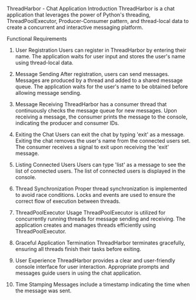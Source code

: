 ThreadHarbor - Chat Application
Introduction
ThreadHarbor is a chat application that leverages the power of Python's threading, ThreadPoolExecutor, Producer-Consumer pattern, and thread-local data to create a concurrent and interactive messaging platform.

Functional Requirements

1. User Registration
Users can register in ThreadHarbor by entering their name.
The application waits for user input and stores the user's name using thread-local data.

2. Message Sending
After registration, users can send messages.
Messages are produced by a thread and added to a shared message queue.
The application waits for the user's name to be obtained before allowing message sending.

3. Message Receiving
ThreadHarbor has a consumer thread that continuously checks the message queue for new messages.
Upon receiving a message, the consumer prints the message to the console, indicating the producer and consumer IDs.

4. Exiting the Chat
Users can exit the chat by typing 'exit' as a message.
Exiting the chat removes the user's name from the connected users set.
The consumer receives a signal to exit upon receiving the 'exit' message.

5. Listing Connected Users
Users can type 'list' as a message to see the list of connected users.
The list of connected users is displayed in the console.

6. Thread Synchronization
Proper thread synchronization is implemented to avoid race conditions.
Locks and events are used to ensure the correct flow of execution between threads.

7. ThreadPoolExecutor Usage
ThreadPoolExecutor is utilized for concurrently running threads for message sending and receiving.
The application creates and manages threads efficiently using ThreadPoolExecutor.

8. Graceful Application Termination
ThreadHarbor terminates gracefully, ensuring all threads finish their tasks before exiting.

9. User Experience
ThreadHarbor provides a clear and user-friendly console interface for user interaction.
Appropriate prompts and messages guide users in using the chat application.

10. Time Stamping
Messages include a timestamp indicating the time when the message was sent.